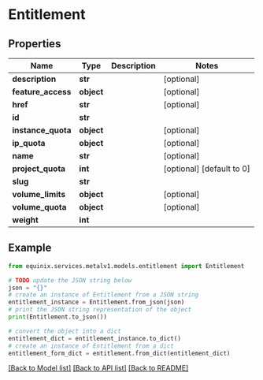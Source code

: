 # Entitlement


## Properties

Name | Type | Description | Notes
------------ | ------------- | ------------- | -------------
**description** | **str** |  | [optional] 
**feature_access** | **object** |  | [optional] 
**href** | **str** |  | [optional] 
**id** | **str** |  | 
**instance_quota** | **object** |  | [optional] 
**ip_quota** | **object** |  | [optional] 
**name** | **str** |  | [optional] 
**project_quota** | **int** |  | [optional] [default to 0]
**slug** | **str** |  | 
**volume_limits** | **object** |  | [optional] 
**volume_quota** | **object** |  | [optional] 
**weight** | **int** |  | 

## Example

```python
from equinix.services.metalv1.models.entitlement import Entitlement

# TODO update the JSON string below
json = "{}"
# create an instance of Entitlement from a JSON string
entitlement_instance = Entitlement.from_json(json)
# print the JSON string representation of the object
print(Entitlement.to_json())

# convert the object into a dict
entitlement_dict = entitlement_instance.to_dict()
# create an instance of Entitlement from a dict
entitlement_form_dict = entitlement.from_dict(entitlement_dict)
```
[[Back to Model list]](../README.md#documentation-for-models) [[Back to API list]](../README.md#documentation-for-api-endpoints) [[Back to README]](../README.md)


